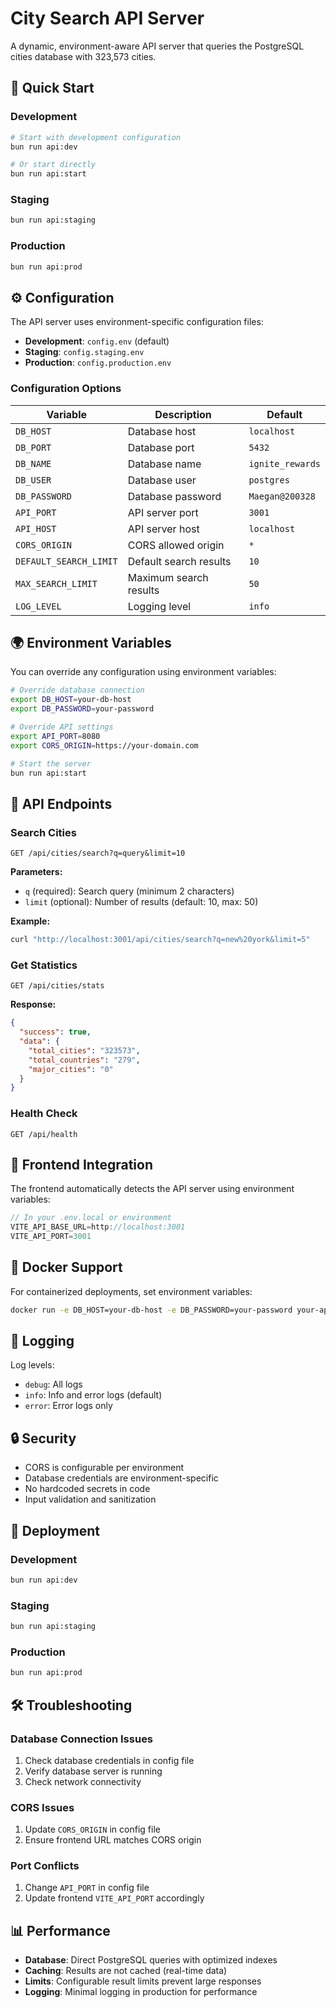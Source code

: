 # City Search API Server

A dynamic, environment-aware API server that queries the PostgreSQL cities database with 323,573 cities.

## 🚀 Quick Start

### Development
```bash
# Start with development configuration
bun run api:dev

# Or start directly
bun run api:start
```

### Staging
```bash
bun run api:staging
```

### Production
```bash
bun run api:prod
```

## ⚙️ Configuration

The API server uses environment-specific configuration files:

- **Development**: `config.env` (default)
- **Staging**: `config.staging.env`
- **Production**: `config.production.env`

### Configuration Options

| Variable | Description | Default |
|----------|-------------|---------|
| `DB_HOST` | Database host | `localhost` |
| `DB_PORT` | Database port | `5432` |
| `DB_NAME` | Database name | `ignite_rewards` |
| `DB_USER` | Database user | `postgres` |
| `DB_PASSWORD` | Database password | `Maegan@200328` |
| `API_PORT` | API server port | `3001` |
| `API_HOST` | API server host | `localhost` |
| `CORS_ORIGIN` | CORS allowed origin | `*` |
| `DEFAULT_SEARCH_LIMIT` | Default search results | `10` |
| `MAX_SEARCH_LIMIT` | Maximum search results | `50` |
| `LOG_LEVEL` | Logging level | `info` |

## 🌍 Environment Variables

You can override any configuration using environment variables:

```bash
# Override database connection
export DB_HOST=your-db-host
export DB_PASSWORD=your-password

# Override API settings
export API_PORT=8080
export CORS_ORIGIN=https://your-domain.com

# Start the server
bun run api:start
```

## 📡 API Endpoints

### Search Cities
```
GET /api/cities/search?q=query&limit=10
```

**Parameters:**
- `q` (required): Search query (minimum 2 characters)
- `limit` (optional): Number of results (default: 10, max: 50)

**Example:**
```bash
curl "http://localhost:3001/api/cities/search?q=new%20york&limit=5"
```

### Get Statistics
```
GET /api/cities/stats
```

**Response:**
```json
{
  "success": true,
  "data": {
    "total_cities": "323573",
    "total_countries": "279",
    "major_cities": "0"
  }
}
```

### Health Check
```
GET /api/health
```

## 🔧 Frontend Integration

The frontend automatically detects the API server using environment variables:

```typescript
// In your .env.local or environment
VITE_API_BASE_URL=http://localhost:3001
VITE_API_PORT=3001
```

## 🐳 Docker Support

For containerized deployments, set environment variables:

```bash
docker run -e DB_HOST=your-db-host -e DB_PASSWORD=your-password your-api-image
```

## 📝 Logging

Log levels:
- `debug`: All logs
- `info`: Info and error logs (default)
- `error`: Error logs only

## 🔒 Security

- CORS is configurable per environment
- Database credentials are environment-specific
- No hardcoded secrets in code
- Input validation and sanitization

## 🚀 Deployment

### Development
```bash
bun run api:dev
```

### Staging
```bash
bun run api:staging
```

### Production
```bash
bun run api:prod
```

## 🛠️ Troubleshooting

### Database Connection Issues
1. Check database credentials in config file
2. Verify database server is running
3. Check network connectivity

### CORS Issues
1. Update `CORS_ORIGIN` in config file
2. Ensure frontend URL matches CORS origin

### Port Conflicts
1. Change `API_PORT` in config file
2. Update frontend `VITE_API_PORT` accordingly

## 📊 Performance

- **Database**: Direct PostgreSQL queries with optimized indexes
- **Caching**: Results are not cached (real-time data)
- **Limits**: Configurable result limits prevent large responses
- **Logging**: Minimal logging in production for performance
